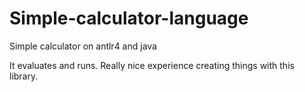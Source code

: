 # Simple-calculator-language
Simple calculator on antlr4 and java

It evaluates and runs.
Really nice experience creating things with this library.
